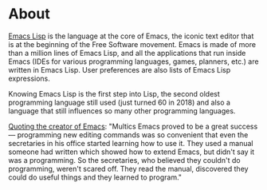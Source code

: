 # About

[Emacs Lisp](https://www.gnu.org/software/emacs/manual/) is the language at the core of Emacs, the iconic text editor that is at the beginning of the Free Software movement.
Emacs is made of more than a million lines of Emacs Lisp, and all the applications that run inside Emacs (IDEs for various programming languages, games, planners, etc.) are written in Emacs Lisp.
User preferences are also lists of Emacs Lisp expressions.

Knowing Emacs Lisp is the first step into Lisp, the second oldest programming language still used (just turned 60 in 2018) and also a language that still influences so many other programming languages.

[Quoting the creator of Emacs](https://www.gnu.org/gnu/rms-lisp.html):
"Multics Emacs proved to be a great success — programming new editing commands was so convenient that even the secretaries in his office started learning how to use it. They used a manual someone had written which showed how to extend Emacs, but didn't say it was a programming. So the secretaries, who believed they couldn't do programming, weren't scared off. They read the manual, discovered they could do useful things and they learned to program."
